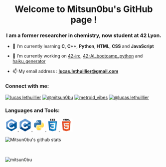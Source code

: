 <h1 align="center">Welcome to Mitsun0bu's GitHub page !</h1>
<h3 align="center">I am a former researcher in chemistry, now student at 42 Lyon.</h3>

- 🌱 I’m currently learning **C**, **C++**, **Python**, **HTML**, **CSS** and **JavaScript**

- 🔭 I’m currently working on [42-irc](https://github.com/Mitsun0bu/42-irc), [42-AI_bootcamp_python](https://github.com/Mitsun0bu/42-AI_bootcamp_python) and [haiku_generator](https://github.com/Mitsun0bu/haiku_generator)

- 📫 My email address : **lucas.lethuillier@gmail.com**

<h3 align="left">Connect with me:</h3>
<p align="left">
<a href="https://linkedin.com/in/lucas lethuillier" target="blank"><img align="center" src="https://raw.githubusercontent.com/rahuldkjain/github-profile-readme-generator/master/src/images/icons/Social/linked-in-alt.svg" alt="lucas lethuillier" height="30" width="40" /></a>
<a href="https://twitter.com/@mitsun0bu" target="blank"><img align="center" src="https://raw.githubusercontent.com/rahuldkjain/github-profile-readme-generator/master/src/images/icons/Social/twitter.svg" alt="@mitsun0bu" height="30" width="40" /></a>
<a href="https://instagram.com/metroid_vibes" target="blank"><img align="center" src="https://raw.githubusercontent.com/rahuldkjain/github-profile-readme-generator/master/src/images/icons/Social/instagram.svg" alt="metroid_vibes" height="30" width="40" /></a>
<a href="https://medium.com/@lucas.lethuillier" target="blank"><img align="center" src="https://raw.githubusercontent.com/rahuldkjain/github-profile-readme-generator/master/src/images/icons/Social/medium.svg" alt="@lucas.lethuillier" height="30" width="40" /></a>
</p>

<h3 align="left">Languages and Tools:</h3>
<p align="left">
<a href="https://www.cprogramming.com/" target="_blank" rel="noreferrer"> <img src="https://raw.githubusercontent.com/devicons/devicon/master/icons/c/c-original.svg" alt="c" width="40" height="40"/> </a>
<a href="https://www.w3schools.com/cpp/" target="_blank" rel="noreferrer"> <img src="https://raw.githubusercontent.com/devicons/devicon/master/icons/cplusplus/cplusplus-original.svg" alt="cplusplus" width="40" height="40"/> </a>
<a href="https://www.python.org" target="_blank" rel="noreferrer"> <img src="https://raw.githubusercontent.com/devicons/devicon/master/icons/python/python-original.svg" alt="python" width="40" height="40"/> </a>
<a href="https://www.w3schools.com/css/" target="_blank" rel="noreferrer"> <img src="https://raw.githubusercontent.com/devicons/devicon/master/icons/css3/css3-original-wordmark.svg" alt="css3" width="40" height="40"/> </a>
<a href="https://www.w3.org/html/" target="_blank" rel="noreferrer"> <img src="https://raw.githubusercontent.com/devicons/devicon/master/icons/html5/html5-original-wordmark.svg" alt="html5" width="40" height="40"/> </a>
</p>

<img align="center" src="https://github-readme-stats.vercel.app/api/top-langs/?username=Mitsun0bu&layout=compact&theme=tokyonight" alt="Mitsun0bu's github stats" height="30%" width="40%">

<p>&nbsp;
  
<img align="center" src="https://github-readme-stats.vercel.app/api?username=Mitsun0bu&layout=compact&theme=tokyonight&show_icons=true&locale=en" alt="mitsun0bu" /></p>

